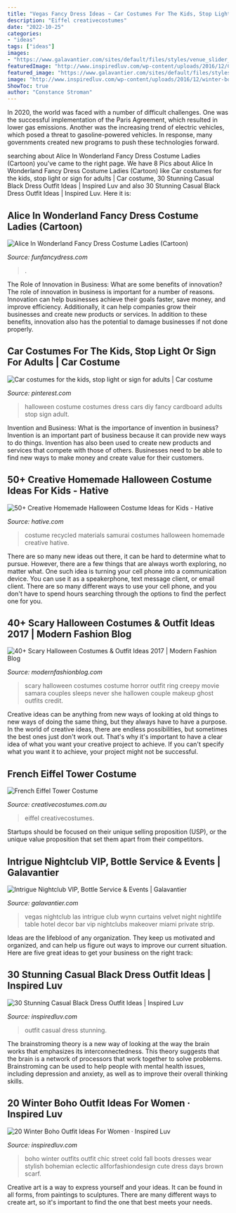 ```yaml
---
title: "Vegas Fancy Dress Ideas ~ Car Costumes For The Kids, Stop Light Or Sign For Adults"
description: "Eiffel creativecostumes"
date: "2022-10-25"
categories:
- "ideas"
tags: ["ideas"]
images:
- "https://www.galavantier.com/sites/default/files/styles/venue_slider_image/public/intrigue-main-room-2-HR.jpg?itok=jCpKGJ78"
featuredImage: "http://www.inspiredluv.com/wp-content/uploads/2016/12/Casual-Black-Dress-Outfit-Ideas-8.jpg"
featured_image: "https://www.galavantier.com/sites/default/files/styles/venue_slider_image/public/intrigue-main-room-2-HR.jpg?itok=jCpKGJ78"
image: "http://www.inspiredluv.com/wp-content/uploads/2016/12/winter-boho-outfit-for-women.jpg"
ShowToc: true
author: "Constance Stroman"
---
```



In 2020, the world was faced with a number of difficult challenges. One was the successful implementation of the Paris Agreement, which resulted in lower gas emissions. Another was the increasing trend of electric vehicles, which posed a threat to gasoline-powered vehicles. In response, many governments created new programs to push these technologies forward. 

	

		
searching about Alice In Wonderland Fancy Dress Costume Ladies (Cartoon) you've came to the right page. We have 8 Pics about Alice In Wonderland Fancy Dress Costume Ladies (Cartoon) like Car costumes for the kids, stop light or sign for adults | Car costume, 30 Stunning Casual Black Dress Outfit Ideas | Inspired Luv and also 30 Stunning Casual Black Dress Outfit Ideas | Inspired Luv. Here it is:
		
    
## Alice In Wonderland Fancy Dress Costume Ladies (Cartoon)

<img loading=lazy src="https://www.funfancydress.com/media/catalog/product/cache/1/image/1200x/040ec09b1e35df139433887a97daa66f/S/M/SMF33016.jpg" onerror="this.onerror=null;this.src='https://tse2.mm.bing.net/th?id=OIP.fxoEoVM7kXpGZOTcTL-6xgHaOp&amp;pid=15.1';" alt="Alice In Wonderland Fancy Dress Costume Ladies (Cartoon)">

_Source: funfancydress.com_

>. 

	

The Role of Innovation in Business: What are some benefits of innovation?
The role of innovation in business is important for a number of reasons. Innovation can help businesses achieve their goals faster, save money, and improve efficiency. Additionally, it can help companies grow their businesses and create new products or services. In addition to these benefits, innovation also has the potential to damage businesses if not done properly.

    
## Car Costumes For The Kids, Stop Light Or Sign For Adults | Car Costume

<img loading=lazy src="https://i.pinimg.com/736x/5e/c0/93/5ec0937c688628bce698ba41d4fdd0bf--halloween-carnaval-halloween-costumes.jpg" onerror="this.onerror=null;this.src='https://tse3.mm.bing.net/th?id=OIP.72I7G4MiyBO5EDHhwQ3asAHaJ4&amp;pid=15.1';" alt="Car costumes for the kids, stop light or sign for adults | Car costume">

_Source: pinterest.com_

>halloween costume costumes dress cars diy fancy cardboard adults stop sign adult. 

	

Invention and Business: What is the importance of invention in business?
Invention is an important part of business because it can provide new ways to do things. Invention has also been used to create new products and services that compete with those of others. Businesses need to be able to find new ways to make money and create value for their customers.

    
## 50+ Creative Homemade Halloween Costume Ideas For Kids - Hative

<img loading=lazy src="https://hative.com/wp-content/uploads/2014/03/costumes-for-kids/7-samurai-costume-recycled-materials.jpg" onerror="this.onerror=null;this.src='https://tse2.mm.bing.net/th?id=OIP.T9incGuH0nDaKpt7Wb_hHgHaJ4&amp;pid=15.1';" alt="50+ Creative Homemade Halloween Costume Ideas for Kids - Hative">

_Source: hative.com_

>costume recycled materials samurai costumes halloween homemade creative hative. 

	

There are so many new ideas out there, it can be hard to determine what to pursue. However, there are a few things that are always worth exploring, no matter what. One such idea is turning your cell phone into a communication device. You can use it as a speakerphone, text message client, or email client. There are so many different ways to use your cell phone, and you don't have to spend hours searching through the options to find the perfect one for you.

    
## 40+ Scary Halloween Costumes &amp; Outfit Ideas 2017 | Modern Fashion Blog

<img loading=lazy src="http://modernfashionblog.com/wp-content/uploads/2017/07/40-Scary-Halloween-Costumes-Outfit-Ideas-2017-17.jpg" onerror="this.onerror=null;this.src='https://tse2.mm.bing.net/th?id=OIP.2Eob9g5glCQrfmcdjC6QmAAAAA&amp;pid=15.1';" alt="40+ Scary Halloween Costumes &amp; Outfit Ideas 2017 | Modern Fashion Blog">

_Source: modernfashionblog.com_

>scary halloween costumes costume horror outfit ring creepy movie samara couples sleeps never she hallowen couple makeup ghost outfits credit. 

	

Creative ideas can be anything from new ways of looking at old things to new ways of doing the same thing, but they always have to have a purpose. In the world of creative ideas, there are endless possibilities, but sometimes the best ones just don't work out. That's why it's important to have a clear idea of what you want your creative project to achieve. If you can't specify what you want it to achieve, your project might not be successful.

    
## French Eiffel Tower Costume

<img loading=lazy src="https://www.creativecostumes.com.au/wp-content/uploads/2017/03/eiffel-768x1024.jpg" onerror="this.onerror=null;this.src='https://tse1.mm.bing.net/th?id=OIP.TVo_hfCfrBta2g5_6y4e_QHaJ4&amp;pid=15.1';" alt="French Eiffel Tower Costume">

_Source: creativecostumes.com.au_

>eiffel creativecostumes. 

	

Startups should be focused on their unique selling proposition (USP), or the unique value proposition that set them apart from their competitors.

    
## Intrigue Nightclub VIP, Bottle Service &amp; Events | Galavantier

<img loading=lazy src="https://www.galavantier.com/sites/default/files/styles/venue_slider_image/public/intrigue-main-room-2-HR.jpg?itok=jCpKGJ78" onerror="this.onerror=null;this.src='https://tse3.mm.bing.net/th?id=OIP.0jrRL7DWFqhiO_gj1wRp3QHaFJ&amp;pid=15.1';" alt="Intrigue Nightclub VIP, Bottle Service &amp; Events | Galavantier">

_Source: galavantier.com_

>vegas nightclub las intrigue club wynn curtains velvet night nightlife table hotel decor bar vip nightclubs makeover miami private strip. 

	

Ideas are the lifeblood of any organization. They keep us motivated and organized, and can help us figure out ways to improve our current situation. Here are five great ideas to get your business on the right track: 

    
## 30 Stunning Casual Black Dress Outfit Ideas | Inspired Luv

<img loading=lazy src="http://www.inspiredluv.com/wp-content/uploads/2016/12/Casual-Black-Dress-Outfit-Ideas-8.jpg" onerror="this.onerror=null;this.src='https://tse2.mm.bing.net/th?id=OIP.6104HmXMXmmTc12SHmossgCfEs&amp;pid=15.1';" alt="30 Stunning Casual Black Dress Outfit Ideas | Inspired Luv">

_Source: inspiredluv.com_

>outfit casual dress stunning. 

	

The brainstroming theory is a new way of looking at the way the brain works that emphasizes its interconnectedness. This theory suggests that the brain is a network of processors that work together to solve problems. Brainstroming can be used to help people with mental health issues, including depression and anxiety, as well as to improve their overall thinking skills.

    
## 20 Winter Boho Outfit Ideas For Women · Inspired Luv

<img loading=lazy src="http://www.inspiredluv.com/wp-content/uploads/2016/12/winter-boho-outfit-for-women.jpg" onerror="this.onerror=null;this.src='https://tse4.mm.bing.net/th?id=OIP.6lqHjsyYWHncT_kBHltkfQHaLl&amp;pid=15.1';" alt="20 Winter Boho Outfit Ideas For Women · Inspired Luv">

_Source: inspiredluv.com_

>boho winter outfits outfit chic street cold fall boots dresses wear stylish bohemian eclectic allforfashiondesign cute dress days brown scarf. 

	

Creative art is a way to express yourself and your ideas. It can be found in all forms, from paintings to sculptures. There are many different ways to create art, so it's important to find the one that best meets your needs.

